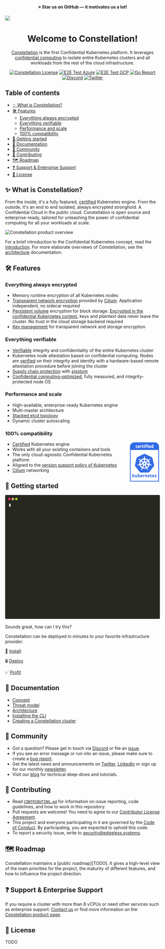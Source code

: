 <p align="center">
    <b>⭐ Star us on GitHub — it motivates us a lot!</b>
</p>

![](docs/constellation-header.png)

<h1 align="center">Welcome to Constellation!</h1>

<p align="center">
    <a href="https://www.edgeless.systems/products/constellation/">Constellation</a> is the first Confidential Kubernetes platform. It leverages <a href="https://www.edgeless.systems/resources/confidential-computing/">confidential computing</a> to isolate entire Kubernetes clusters and all workloads from the rest of the cloud infrastructure.
</p>

<p align="center">
    <a href="https://github.com/edgelesssys/constellation/blob/master/LICENSE"><img src="https://img.shields.io/github/license/edgelesssys/constellation" alt="Constellation License"></a>
    <a href="https://github.com/edgelesssys/constellation/actions/workflows/e2e-test-azure.yml/badge.svg?branch=main"><img src="https://github.com/edgelesssys/constellation/actions/workflows/e2e-test-azure.yml/badge.svg?branch=main" alt="E2E Test Azure"></a>
    <a href="https://github.com/edgelesssys/constellation/actions/workflows/e2e-test-gcp.yml/badge.svg?branch=main"><img src="https://github.com/edgelesssys/constellation/actions/workflows/e2e-test-gcp.yml/badge.svg?branch=main" alt="E2E Test GCP"></a>
    <a href="https://goreportcard.com/report/github.com/edgelesssys/constellation"><img src="https://goreportcard.com/badge/github.com/edgelesssys/constellation" alt="Go Report"></a>
    <a href="https://discord.gg/rH8QTH56JN"><img src="https://img.shields.io/badge/chat-on%20Discord-blue" alt="Discord"></a>
    <a href="https://twitter.com/EdgelessSystems"><img src="https://img.shields.io/twitter/follow/EdgelessSystems?label=Follow" alt="Twitter"></a>
</p>

## Table of contents <!-- omit in toc -->

- [✨ What is Constellation?](#-what-is-constellation)
- [🛠 Features](#-features)
  - [Everything always encrypted](#everything-always-encrypted)
  - [Everything verifiable](#everything-verifiable)
  - [Performance and scale](#performance-and-scale)
  - [100% compatibility](#100-compatibility)
- [🚀 Getting started](#-getting-started)
- [📖 Documentation](#-documentation)
- [👥 Community](#-community)
- [🤝 Contributing](#-contributing)
- [🗺 Roadmap](#-roadmap)
- [❓ Support & Enterprise Support](#-support--enterprise-support)
- [📃 License](#-license)


## ✨ What is Constellation?

From the inside, it's a fully featured, [certified] Kubernetes engine. From the outside, it's an end to end isolated, always encrypted stronghold. A Confidential Cloud in the public cloud.
Constellation is open source and enterprise-ready, tailored for unleashing the power of confidential computing for all your workloads at scale.

<picture>
  <source media="(prefers-color-scheme: dark)" srcset="docs/product-overview-dark.png">
  <source media="(prefers-color-scheme: light)" srcset="docs/product-overview.png">
  <img alt="Constellation product overview" src="docs/product-overview.png">
</picture>

For a brief introduction to the Confidential Kubernetes concept, read the [introduction][confidential-kubernetes].
For more elaborate overviews of Constellation, see the [architecture] documentation.

## 🛠 Features

### Everything always encrypted

- Memory runtime encryption of all Kubernetes nodes
- [Transparent network encryption][network-encryption] provided by [Cilium]. Application independent, no sidecar required
- [Persistent volume](https://kubernetes.io/docs/concepts/storage/persistent-volumes/) encryption for block storage. [Encrypted in the confidential Kubernetes context][storage-encryption], keys and plaintext data never leave the cluster. No trust in the cloud storage backend required
- [Key management][key-management] for transparent network and storage encryption

### Everything verifiable

- [Verifiable][cluster-attestation] integrity and confidentiality of the entire Kubernetes cluster
- Kubernetes node attestation based on confidential computing. Nodes are [verified][node-attestation] on their integrity and identity with a hardware-based remote attestation procedure before joining the cluster
- [Supply chain protection][supply-chain] with [sigstore](https://www.sigstore.dev/)
- [Confidential computing-optimized][images], fully measured, and integrity-protected node OS

### Performance and scale

- High-available, enterprise-ready Kubernetes engine
- Multi-master architecture
- [Stacked etcd topology][etcd-stacked]
- Dynamic cluster autoscaling

### 100% compatibility

<a href="https://landscape.cncf.io/?selected=constellation"><img src="https://raw.githubusercontent.com/cncf/artwork/1c1a10d9cc7de24235e07c8831923874331ef233/projects/kubernetes/certified-kubernetes/versionless/color/certified-kubernetes-color.svg" align="right" width="100px"></a>

- [Certified][certified] Kubernetes engine
- Works with all your existing containers and tools
- The only cloud-agnostic Confidential Kubernetes platform
- Aligned to the [version support policy of Kubernetes][k8s-version-support]
- [Cilium][Cilium] networking

## 🚀 Getting started

![Constellation Shell](docs/constellation-shell-windowframe.svg)

Sounds great, how can I try this?

Constellation can be deployed in minutes to your favorite infrastructure provider:

:wrench: [Install][install]

:lock: [Deploy][deploy]

:white_check_mark: [Profit][examples]

## 📖 Documentation

* [Concept][confidential-kubernetes]
* [Threat model][threat-model]
* [Architecture][architecture]
* [Installing the CLI][install]
* [Creating a Constellation cluster][deploy]

## 👥 Community

* Got a question? Please get in touch via [Discord][discord] or file an [issue][github-issues].
* If you see an error message or run into an issue, please make sure to create a [bug report][github-issues].
* Get the latest news and announcements on [Twitter][twitter], [LinkedIn][linkedin] or sign up for our monthly [newsletter][newsletter].
* Visit our [blog](https://blog.edgeless.systems/) for technical deep-dives and tutorials.

## 🤝 Contributing

* Read [`CONTRIBUTING.md`](CONTRIBUTING.md) for information on issue reporting, code guidelines, and how to work in this repository.
* Pull requests are welcome! You need to agree to our [Contributor License Agreement][cla-assistant].
* This project and everyone participating in it are governed by the [Code of Conduct](/CODE_OF_CONDUCT.md). By participating, you are expected to uphold this code.
* To report a security issue, write to security@edgeless.systems.

## 🗺 Roadmap

Constellation maintains a [public roadmap][TODO]. It gives a high-level view of the main priorities for the project, the maturity of different features, and how to influence the project direction.

## ❓ Support & Enterprise Support

If you require a cluster with more than 8 vCPUs or need other services such as enterprise support: [Contact us][contact] or find more information on the [Constellation product page][constellation-product].

## 📃 License

TODO

<!-- refs -->
[architecture]: https://docs.edgeless.systems/constellation/architecture/overview
[certified]: https://www.cncf.io/certification/software-conformance/
[Cilium]: https://cilium.io/
[cla-assistant]: https://cla-assistant.io/edgelesssys/constellation
[cluster-attestation]: https://docs.edgeless.systems/constellation/architecture/attestation#cluster-attestation
[community-license]: https://docs.edgeless.systems/constellation/overview/license
[confidential-computing]: https://www.edgeless.systems/resources/confidential-computing/
[confidential-kubernetes]: https://docs.edgeless.systems/constellation/overview/confidential-kubernetes
[Constellation]: https://www.edgeless.systems/products/constellation/
[constellation-product]: https://www.edgeless.systems/products/constellation/
[contact]: https://www.edgeless.systems/contact/
[deploy]: https://docs.edgeless.systems/constellation/workflows/create
[discord]: https://discord.gg/rH8QTH56JN
[discord-badge]: https://img.shields.io/badge/chat-on%20Discord-blue
[documentation]: https://docs.edgeless.systems/constellation/latest
[e2eTestAzure]: https://github.com/edgelesssys/constellation/actions/workflows/e2e-test-azure.yml/badge.svg?branch=main
[e2eTestGCP]: https://github.com/edgelesssys/constellation/actions/workflows/e2e-test-gcp.yml/badge.svg?branch=main
[etcd-stacked]: https://kubernetes.io/docs/setup/production-environment/tools/kubeadm/ha-topology/#stacked-etcd-topology
[examples]: https://docs.edgeless.systems/constellation/getting-started/examples
[getting-started]: https://docs.edgeless.systems/constellation/getting-started
[github-issues]: https://github.com/edgelesssys/constellation/issues/new/choose
[go-report-card]: https://goreportcard.com/report/github.com/edgelesssys/constellation
[go-report-card-badge]: https://goreportcard.com/badge/github.com/edgelesssys/constellation
[images]: https://docs.edgeless.systems/constellation/architecture/images#constellation-images
[install]: https://docs.edgeless.systems/constellation/getting-started/install
[join-service]: https://docs.edgeless.systems/constellation/architecture/components#joinservice
[k8s-version-support]: https://docs.edgeless.systems/constellation/architecture/versions#kubernetes-support-policy
[key-management]: https://docs.edgeless.systems/constellation/architecture/keys#constellation-managed-key-management
[license]: https://github.com/edgelesssys/constellation/blob/master/LICENSE
[license-badge]: https://img.shields.io/github/license/edgelesssys/constellation
[linkedin]: https://www.linkedin.com/company/edgeless-systems/
[network-encryption]: https://docs.edgeless.systems/constellation/architecture/keys#network-encryption
[newsletter]: https://www.edgeless.systems/#newsletter-signup
[node-attestation]: https://docs.edgeless.systems/constellation/architecture/attestation#node-attestation
[storage-encryption]: https://docs.edgeless.systems/constellation/architecture/keys#storage-encryption
[supply-chain]: https://docs.edgeless.systems/constellation/architecture/attestation#chain-of-trust
[troubleshooting]: https://docs.edgeless.systems/constellation/workflows/troubleshooting
[threat-model]: https://docs.edgeless.systems/constellation/overview/security-benefits
[twitter]: https://twitter.com/EdgelessSystems
